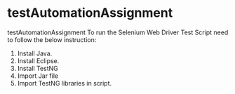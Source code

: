 # testAutomationAssignment
testAutomationAssignment
To run the Selenium Web Driver Test Script need to follow the below instruction:
1. Install Java.
2. Install Eclipse.
3. Install TestNG
4. Import Jar file
5. Import TestNG libraries in script.
